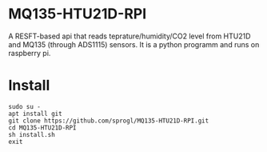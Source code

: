 # MQ135-HTU21D-RPI
A RESFT-based api that reads teprature/humidity/CO2 level  from HTU21D and MQ135 (through ADS1115) sensors. It is a python programm and runs on raspberry pi.

# Install
```
sudo su -
apt install git
git clone https://github.com/sprogl/MQ135-HTU21D-RPI.git
cd MQ135-HTU21D-RPI
sh install.sh
exit
```
